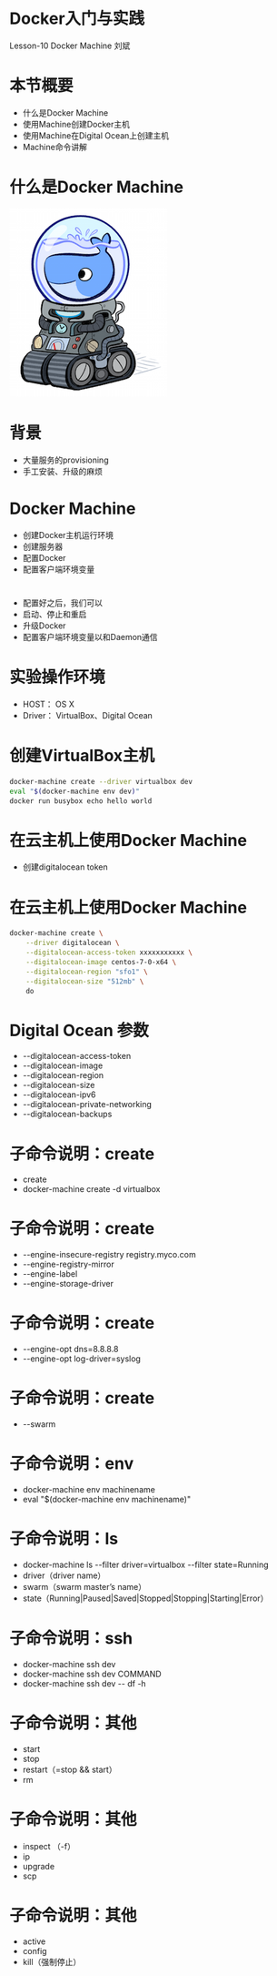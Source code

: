 # Docker入门与实践

Lesson-10 Docker Machine
刘斌

# 本节概要

- 什么是Docker Machine
- 使用Machine创建Docker主机
- 使用Machine在Digital Ocean上创建主机
- Machine命令讲解

# 什么是Docker Machine

![](../lesson-01/images/docker-machine-logo.png)

# 背景

- 大量服务的provisioning
- 手工安装、升级的麻烦

# Docker Machine

- 创建Docker主机运行环境
- 创建服务器
- 配置Docker
- 配置客户端环境变量

# 

- 配置好之后，我们可以
- 启动、停止和重启
- 升级Docker
- 配置客户端环境变量以和Daemon通信

# 实验操作环境

- HOST： OS X
- Driver： VirtualBox、Digital Ocean

# 创建VirtualBox主机

```bash
docker-machine create --driver virtualbox dev
eval "$(docker-machine env dev)"
docker run busybox echo hello world
```

# 在云主机上使用Docker Machine

- 创建digitalocean token

# 在云主机上使用Docker Machine

```bash
docker-machine create \
    --driver digitalocean \
    --digitalocean-access-token xxxxxxxxxxx \
    --digitalocean-image centos-7-0-x64 \
    --digitalocean-region "sfo1" \
    --digitalocean-size "512mb" \
    do
```

# Digital Ocean 参数

- --digitalocean-access-token
- --digitalocean-image
- --digitalocean-region
- --digitalocean-size
- --digitalocean-ipv6
- --digitalocean-private-networking
- --digitalocean-backups

# 子命令说明：create

- create
- docker-machine create -d virtualbox

# 子命令说明：create

- --engine-insecure-registry registry.myco.com
- --engine-registry-mirror
- --engine-label
- --engine-storage-driver

# 子命令说明：create

- --engine-opt dns=8.8.8.8
- --engine-opt log-driver=syslog

# 子命令说明：create

- --swarm


# 子命令说明：env

- docker-machine env machinename
- eval "$(docker-machine env machinename)"

# 子命令说明：ls

- docker-machine ls --filter driver=virtualbox --filter state=Running
- driver（driver name）
- swarm（swarm master’s name）
- state（Running|Paused|Saved|Stopped|Stopping|Starting|Error）

# 子命令说明：ssh

- docker-machine ssh dev
- docker-machine ssh dev COMMAND
- docker-machine ssh dev -- df -h

# 子命令说明：其他

- start
- stop
- restart（=stop && start）
- rm

# 子命令说明：其他

- inspect （-f）
- ip
- upgrade
- scp


# 子命令说明：其他

- active
- config
- kill（强制停止）



